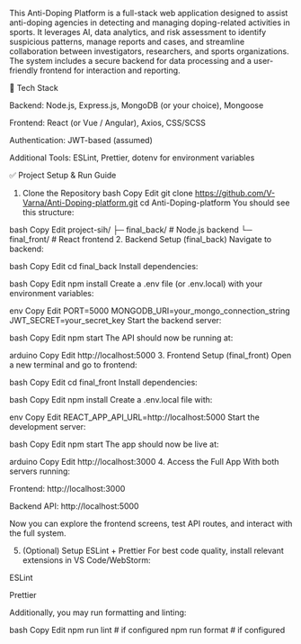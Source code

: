 This Anti-Doping Platform is a full-stack web application designed to assist anti-doping agencies in detecting and managing doping-related activities in sports. It leverages AI, data analytics, and risk assessment to identify suspicious patterns, manage reports and cases, and streamline collaboration between investigators, researchers, and sports organizations. The system includes a secure backend for data processing and a user-friendly frontend for interaction and reporting.


🧰 Tech Stack

Backend: Node.js, Express.js, MongoDB (or your choice), Mongoose

Frontend: React (or Vue / Angular), Axios, CSS/SCSS

Authentication: JWT-based (assumed)

Additional Tools: ESLint, Prettier, dotenv for environment variables


✅ Project Setup & Run Guide
1. Clone the Repository
bash
Copy
Edit
git clone https://github.com/V-Varna/Anti-Doping-platform.git
cd Anti-Doping-platform
You should see this structure:

bash
Copy
Edit
project-sih/
├─ final_back/      # Node.js backend
└─ final_front/     # React frontend
2. Backend Setup (final_back)
Navigate to backend:

bash
Copy
Edit
cd final_back
Install dependencies:

bash
Copy
Edit
npm install
Create a .env file (or .env.local) with your environment variables:

env
Copy
Edit
PORT=5000
MONGODB_URI=your_mongo_connection_string
JWT_SECRET=your_secret_key
Start the backend server:

bash
Copy
Edit
npm start
The API should now be running at:

arduino
Copy
Edit
http://localhost:5000
3. Frontend Setup (final_front)
Open a new terminal and go to frontend:

bash
Copy
Edit
cd final_front
Install dependencies:

bash
Copy
Edit
npm install
Create a .env.local file with:

env
Copy
Edit
REACT_APP_API_URL=http://localhost:5000
Start the development server:

bash
Copy
Edit
npm start
The app should now be live at:

arduino
Copy
Edit
http://localhost:3000
4. Access the Full App
With both servers running:

Frontend: http://localhost:3000

Backend API: http://localhost:5000

Now you can explore the frontend screens, test API routes, and interact with the full system.

5. (Optional) Setup ESLint + Prettier
For best code quality, install relevant extensions in VS Code/WebStorm:

ESLint

Prettier

Additionally, you may run formatting and linting:

bash
Copy
Edit
npm run lint     # if configured
npm run format   # if configured

